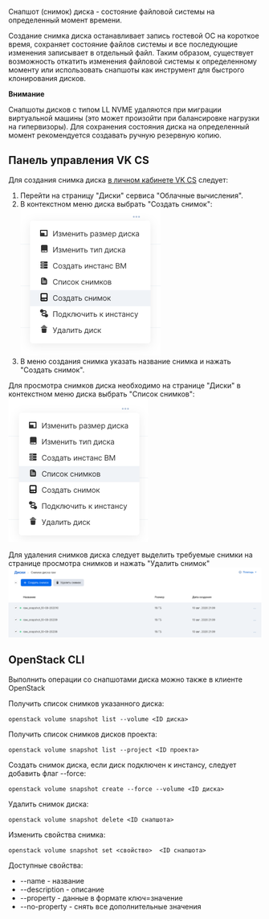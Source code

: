 Снапшот (снимок) диска - состояние файловой системы на определенный момент времени.

Создание снимка диска останавливает запись гостевой ОС на короткое время, сохраняет состояние файлов системы и все последующие изменения записывает в отдельный файл. Таким образом, существует возможность откатить изменения файловой системы к определенному моменту или использовать снапшоты как инструмент для быстрого клонирования дисков.

**Внимание**

Снапшоты дисков с типом LL NVME удаляются при миграции виртуальной машины (это может произойти при балансировке нагрузки на гипервизоры). Для сохранения состояния диска на определенный момент рекомендуется создавать ручную резервную копию.

## Панель управления VK CS

Для создания снимка диска [в личном кабинете VK CS](https://mcs.mail.ru/app/services/infra/servers/) следует:

1.  Перейти на страницу "Диски" сервиса "Облачные вычисления".
2.  В контекстном меню диска выбрать "Создать снимок":![](./assets/1597082782548-snimok-ekrana-2020-08-10-v-21.04.22.png)
3.  В меню создания снимка указать название снимка и нажать "Создать снимок".

Для просмотра снимков диска необходимо на странице "Диски" в контекстном меню диска выбрать "Список снимков":![](./assets/1597083091184-snimok-ekrana-2020-08-10-v-21.11.21.png)

Для удаления снимков диска следует выделить требуемые снимки на странице просмотра снимков и нажать "Удалить снимок"![](./assets/1597083302765-snimok-ekrana-2020-08-10-v-21.12.34.png)

## OpenStack CLI

Выполнить операции со снапшотами диска можно также в клиенте OpenStack

Получить список снимков указанного диска:

```
openstack volume snapshot list --volume <ID диска> 
```

Получить список снимков дисков проекта:

```
openstack volume snapshot list --project <ID проекта>
```

Создать снимок диска, если диск подключен к инстансу, следует добавить флаг --force:

```
openstack volume snapshot create --force --volume <ID диска>
```

Удалить снимок диска:

```
openstack volume snapshot delete <ID снапшота>
```

Изменить свойства снимка:

```
openstack volume snapshot set <свойство>  <ID снапшота>
```

Доступные свойства:

- \--name - название
- \--description - описание
- \--property - данные в формате ключ=значение
- \--no-property - снять все дополнительные значения
